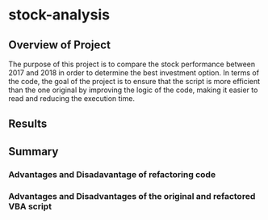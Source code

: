 # stock-analysis

## Overview of Project
The purpose of this project is to compare the stock performance between 2017 and 2018 in order to determine the best investment option. In terms of the code, the goal of the project is to ensure that the script is more efficient than the one original by improving the logic of the code, making it easier to read and reducing the execution time. 

## Results

## Summary

### Advantages and Disadavantage of refactoring code

### Advantages and Disadvantages of the original and refactored VBA script
